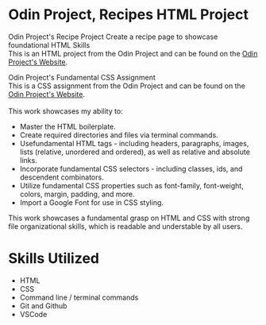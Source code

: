 # Odin Project, Recipes HTML Project

Odin Project's Recipe Project
Create a recipe page to showcase foundational HTML Skills \
This is an HTML project from the Odin Project and can be found on the [Odin Project's Website](https://www.theodinproject.com/lessons/foundations-recipes).

Odin Project's Fundamental CSS Assignment \
This is a CSS assignment from the Odin Project and can be found on the [Odin Project's Website](https://www.theodinproject.com/lessons/foundations-css-foundations). \
\
This work showcases my ability to:

- Master the HTML boilerplate.
- Create required directories and files via terminal commands.
- Usefundamental HTML tags - including headers, paragraphs, images, lists (relative, unordered and ordered), as well as relative and absolute links.
- Incorporate fundamental CSS selectors - including classes, ids, and descendent combinators.
- Utilize fundamental CSS properties such as font-family, font-weight, colors, margin, padding, and more.
- Import a Google Font for use in CSS styling.

This work showcases a fundamental grasp on HTML and CSS with strong file organizational skills, which is readable and understable by all users.

# Skills Utilized

- HTML
- CSS
- Command line / terminal commands
- Git and Github
- VSCode

